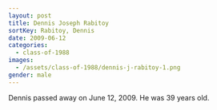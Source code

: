 ```yaml
---
layout: post
title: Dennis Joseph Rabitoy
sortKey: Rabitoy, Dennis
date: 2009-06-12
categories:
  - class-of-1988
images:
  - /assets/class-of-1988/dennis-j-rabitoy-1.png
gender: male
---
```


Dennis passed away on June 12, 2009. He was 39 years old.
